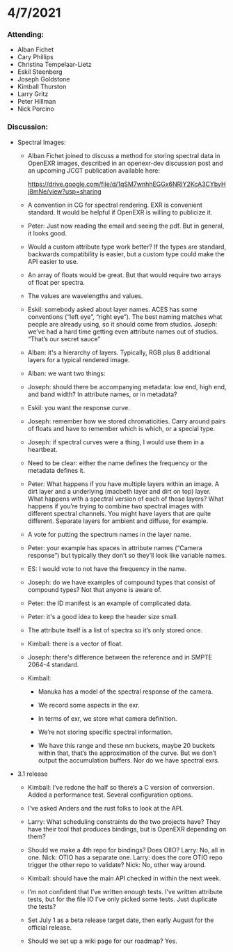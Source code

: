 # 4/7/2021

### Attending:

* Alban Fichet
* Cary Phillips
* Christina Tempelaar-Lietz
* Eskil Steenberg
* Joseph Goldstone
* Kimball Thurston
* Larry Gritz
* Peter Hillman
* Nick Porcino

### Discussion:

* Spectral Images:

  * Alban Fichet joined to discuss a method for storing spectral data
    in OpenEXR images, described in an openexr-dev discussion post and
    an upcoming JCGT publication available here:

      https://drive.google.com/file/d/1qSM7wnhhEGGx6NRIY2KcA3CYbyHj8mNe/view?usp=sharing

   * A convention in CG for spectral rendering. EXR is convenient
     standard. It would be helpful if OpenEXR is willing to publicize
     it.

  * Peter: Just now reading the email and seeing the pdf. But in
    general, it looks good.
  
  * Would a custom attribute type work better? If the types are
    standard, backwards compatibility is easier, but a custom type
    could make the API easier to use.
  
  * An array of floats would be great. But that would require two
    arrays of float per spectra.
  
  * The values are wavelengths and values.

  * Eskil: somebody asked about layer names. ACES has some conventions
    (“left eye”, “right eye”). The best naming matches what people are
    already using, so it should come from studios. Joseph: we’ve had a
    hard time getting even attribute names out of studios.  “That’s
    our secret sauce”

  * Alban: it's a hierarchy of layers. Typically, RGB plus 8
    additional layers for a typical rendered image.

  * Alban: we want two things:

  * Joseph: should there be accompanying metadata: low end, high end,
    and band width? In attribute names, or in metadata?

  * Eskil: you want the response curve.

  * Joseph: remember how we stored chromaticities. Carry around pairs
    of floats and have to remember which is which, or a special type.

  * Joseph: if spectral curves were a thing, I would use them in a heartbeat.

  * Need to be clear: either the name defines the frequency or the
    metadata defines it.

  * Peter: What happens if you have multiple layers within an
    image. A dirt layer and a underlying (macbeth layer and dirt on
    top) layer. What happens with a spectral version of each of those
    layers?  What happens if you’re trying to combine two spectral
    images with different spectral channels. You might have layers
    that are quite different. Separate layers for ambient and diffuse,
    for example.
    
  * A vote for putting the spectrum names in the layer name.


  * Peter: your example has spaces in attribute names (“Camera
    response”) but typically they don’t so they’ll look like variable
    names.

  * ES: I would vote to not have the frequency in the name. 

  * Joseph: do we have examples of compound types that consist of
    compound types? Not that anyone is aware of.
  
  * Peter: the ID manifest is an example of complicated data.

  * Peter: it's a good idea to keep the header size small.

  * The attribute itself is a list of spectra so it’s only stored once.

  * Kimball: there is a vector of float.

  * Joseph: there's difference between the reference and in SMPTE
    2064-4 standard.

  * Kimball:
  
    * Manuka has a model of the spectral response of the camera.

    * We record some aspects in the exr.

    * In terms of exr, we store what camera definition.

    * We’re not storing specific spectral information.

    * We have this range and these nm buckets, maybe 20 buckets within
      that, that’s the approximation of the curve. But we don’t output
      the accumulation buffers. Nor do we have spectral exrs.

* 3.1 release

  * Kimball: I’ve redone the half so there’s a C version of
    conversion. Added a performance test. Several configuration options. 

  * I’ve asked Anders and the rust folks to look at the API.
  
  * Larry: What scheduling constraints do the two projects have? They
    have their tool that produces bindings, but is OpenEXR depending
    on them?
  
  * Should we make a 4th repo for bindings? Does OIIO? Larry: No, all
    in one.  Nick: OTIO has a separate one. Larry: does the core OTIO
    repo trigger the other repo to validate? Nick: No, other way
    around.

  * Kimball: should have the main API checked in within the next week.
  
  * I’m not confident that I’ve written enough tests. I’ve written
    attribute tests, but for the file IO I’ve only picked some tests.
    Just duplicate the tests?

  * Set July 1 as a beta release target date, then early August for
    the official release.

  * Should we set up a wiki page for our roadmap? Yes.
  
